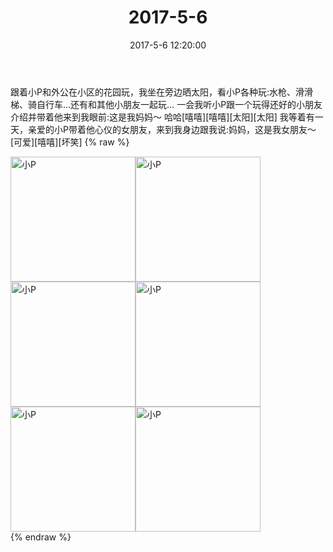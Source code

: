 ﻿---
title: "2017-5-6"
date: 2017-5-6 12:20:00
tags: 文字
categories: 妈妈
---
跟着小P和外公在小区的花园玩，我坐在旁边晒太阳，看小P各种玩:水枪、滑滑梯、骑自行车…还有和其他小朋友一起玩…
一会我听小P跟一个玩得还好的小朋友介绍并带着他来到我眼前:这是我妈妈～
哈哈[嘻嘻][嘻嘻][太阳][太阳]
我等着有一天，亲爱的小P带着他心仪的女朋友，来到我身边跟我说:妈妈，这是我女朋友～[可爱][嘻嘻][坏笑]
{% raw %}
<div style="width:500 px">
<div style="float:left; width:100 px"><img src="/images/微信图片_20171012161020.jpg" width="200" alt="小P"></div>
<div style="float:left; width:100 px"><img src="/images/微信图片_20171012161028.jpg" width="200" alt="小P"></div>
<div style="float:left; width:100 px"><img src="/images/微信图片_20171012161036.jpg" width="200" alt="小P"></div>
<div style="float:left; width:100 px"><img src="/images/微信图片_20171012161054.jpg" width="200" alt="小P"></div>
<div style="float:left; width:100 px"><img src="/images/微信图片_20171012161104.jpg" width="200" alt="小P"></div>
<div style="float:left; width:100 px"><img src="/images/微信图片_20171012161112.jpg" width="200" alt="小P"></div>
<div style="clear:both"></div>
</div>
{% endraw %}